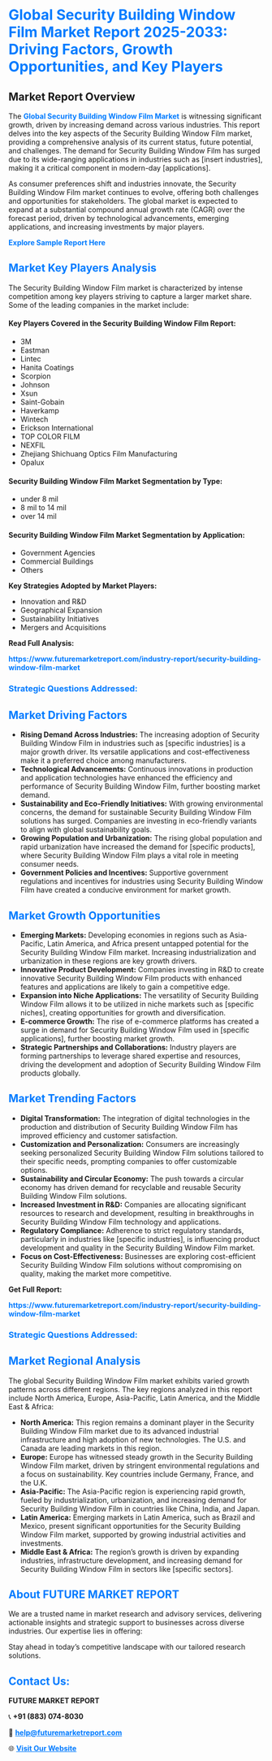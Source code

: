 <h1 style="color: #007BFF;">Global Security Building Window Film Market Report 2025-2033: Driving Factors, Growth Opportunities, and Key Players</h1>

<section id="overview">
<h2>Market Report Overview</h2>
<p>The <a href="https://www.futuremarketreport.com/industry-report/security-building-window-film-market" style="color: #007BFF; text-decoration: none;"><strong>Global Security Building Window Film Market</strong></a> is witnessing significant growth, driven by increasing demand across various industries. This report delves into the key aspects of the Security Building Window Film market, providing a comprehensive analysis of its current status, future potential, and challenges. The demand for Security Building Window Film has surged due to its wide-ranging applications in industries such as [insert industries], making it a critical component in modern-day [applications].</p>
<p>As consumer preferences shift and industries innovate, the Security Building Window Film market continues to evolve, offering both challenges and opportunities for stakeholders. The global market is expected to expand at a substantial compound annual growth rate (CAGR) over the forecast period, driven by technological advancements, emerging applications, and increasing investments by major players.</p>
</section>

<section id="overview">
<p><a href="https://www.futuremarketreport.com/request-sample/reportId=60953" style="color: #007BFF; text-decoration: none;"><strong>Explore Sample Report Here</strong></a></p>
</section>

<section id="key-players">
<h2 style="color: #007BFF;">Market Key Players Analysis</h2>
<p>The Security Building Window Film market is characterized by intense competition among key players striving to capture a larger market share. Some of the leading companies in the market include:</p>
<h4>Key Players Covered in the Security Building Window Film Report:</h4>
<ul><li>3M</li><li>Eastman</li><li>Lintec</li><li>Hanita Coatings</li><li>Scorpion</li><li>Johnson</li><li>Xsun</li><li>Saint-Gobain</li><li>Haverkamp</li><li>Wintech</li><li>Erickson International</li><li>TOP COLOR FILM</li><li>NEXFIL</li><li>Zhejiang Shichuang Optics Film Manufacturing</li><li>Opalux</li></ul>
<h4>Security Building Window Film Market Segmentation by Type:</h4>
<ul><li>under 8 mil</li><li>8 mil to 14 mil</li><li>over 14 mil</li></ul>

<h4>Security Building Window Film Market Segmentation by Application:</h4>
<ul><li>Government Agencies</li><li>Commercial Buildings</li><li>Others</li></ul>
<p><strong>Key Strategies Adopted by Market Players:</strong></p>
<ul>
<li>Innovation and R&D</li>
<li>Geographical Expansion</li>
<li>Sustainability Initiatives</li>
<li>Mergers and Acquisitions</li>
</ul>
</section>

<section>
<p><strong>Read Full Analysis: </strong></p><a href="https://www.futuremarketreport.com/industry-report/security-building-window-film-market" style="color: #007BFF; text-decoration: none;"><strong>https://www.futuremarketreport.com/industry-report/security-building-window-film-market</strong></a>
<h3 style="color: #007BFF;">Strategic Questions Addressed:</h3>
</section>

<section id="driving-factors">
<h2 style="color: #007BFF;">Market Driving Factors</h2>
<ul>
<li><strong>Rising Demand Across Industries:</strong> The increasing adoption of Security Building Window Film in industries such as [specific industries] is a major growth driver. Its versatile applications and cost-effectiveness make it a preferred choice among manufacturers.</li>
<li><strong>Technological Advancements:</strong> Continuous innovations in production and application technologies have enhanced the efficiency and performance of Security Building Window Film, further boosting market demand.</li>
<li><strong>Sustainability and Eco-Friendly Initiatives:</strong> With growing environmental concerns, the demand for sustainable Security Building Window Film solutions has surged. Companies are investing in eco-friendly variants to align with global sustainability goals.</li>
<li><strong>Growing Population and Urbanization:</strong> The rising global population and rapid urbanization have increased the demand for [specific products], where Security Building Window Film plays a vital role in meeting consumer needs.</li>
<li><strong>Government Policies and Incentives:</strong> Supportive government regulations and incentives for industries using Security Building Window Film have created a conducive environment for market growth.</li>
</ul>
</section>

<section id="growth-opportunities">
<h2 style="color: #007BFF;">Market Growth Opportunities</h2>
<ul>
<li><strong>Emerging Markets:</strong> Developing economies in regions such as Asia-Pacific, Latin America, and Africa present untapped potential for the Security Building Window Film market. Increasing industrialization and urbanization in these regions are key growth drivers.</li>
<li><strong>Innovative Product Development:</strong> Companies investing in R&D to create innovative Security Building Window Film products with enhanced features and applications are likely to gain a competitive edge.</li>
<li><strong>Expansion into Niche Applications:</strong> The versatility of Security Building Window Film allows it to be utilized in niche markets such as [specific niches], creating opportunities for growth and diversification.</li>
<li><strong>E-commerce Growth:</strong> The rise of e-commerce platforms has created a surge in demand for Security Building Window Film used in [specific applications], further boosting market growth.</li>
<li><strong>Strategic Partnerships and Collaborations:</strong> Industry players are forming partnerships to leverage shared expertise and resources, driving the development and adoption of Security Building Window Film products globally.</li>
</ul>
</section>

<section id="trending-factors">
<h2 style="color: #007BFF;">Market Trending Factors</h2>
<ul>
<li><strong>Digital Transformation:</strong> The integration of digital technologies in the production and distribution of Security Building Window Film has improved efficiency and customer satisfaction.</li>
<li><strong>Customization and Personalization:</strong> Consumers are increasingly seeking personalized Security Building Window Film solutions tailored to their specific needs, prompting companies to offer customizable options.</li>
<li><strong>Sustainability and Circular Economy:</strong> The push towards a circular economy has driven demand for recyclable and reusable Security Building Window Film solutions.</li>
<li><strong>Increased Investment in R&D:</strong> Companies are allocating significant resources to research and development, resulting in breakthroughs in Security Building Window Film technology and applications.</li>
<li><strong>Regulatory Compliance:</strong> Adherence to strict regulatory standards, particularly in industries like [specific industries], is influencing product development and quality in the Security Building Window Film market.</li>
<li><strong>Focus on Cost-Effectiveness:</strong> Businesses are exploring cost-efficient Security Building Window Film solutions without compromising on quality, making the market more competitive.</li>
</ul>
</section>

<section>
<p><strong>Get Full Report: </strong></p><a href="https://www.futuremarketreport.com/industry-report/security-building-window-film-market" style="color: #007BFF; text-decoration: none;"><strong>https://www.futuremarketreport.com/industry-report/security-building-window-film-market</strong></a>
<h3 style="color: #007BFF;">Strategic Questions Addressed:</h3>
</section>


<section id="regional-analysis">
<h2 style="color: #007BFF;">Market Regional Analysis</h2>
<p>The global Security Building Window Film market exhibits varied growth patterns across different regions. The key regions analyzed in this report include North America, Europe, Asia-Pacific, Latin America, and the Middle East & Africa:</p>
<ul>
<li><strong>North America:</strong> This region remains a dominant player in the Security Building Window Film market due to its advanced industrial infrastructure and high adoption of new technologies. The U.S. and Canada are leading markets in this region.</li>
<li><strong>Europe:</strong> Europe has witnessed steady growth in the Security Building Window Film market, driven by stringent environmental regulations and a focus on sustainability. Key countries include Germany, France, and the U.K.</li>
<li><strong>Asia-Pacific:</strong> The Asia-Pacific region is experiencing rapid growth, fueled by industrialization, urbanization, and increasing demand for Security Building Window Film in countries like China, India, and Japan.</li>
<li><strong>Latin America:</strong> Emerging markets in Latin America, such as Brazil and Mexico, present significant opportunities for the Security Building Window Film market, supported by growing industrial activities and investments.</li>
<li><strong>Middle East & Africa:</strong> The region’s growth is driven by expanding industries, infrastructure development, and increasing demand for Security Building Window Film in sectors like [specific sectors].</li>
</ul>
</section>

<footer>
<h2 style="color: #007BFF;">About FUTURE MARKET REPORT</h2>
<p>We are a trusted name in market research and advisory services, delivering actionable insights and strategic support to businesses across diverse industries. Our expertise lies in offering:</p>

<p>Stay ahead in today’s competitive landscape with our tailored research solutions.</p>

<h2 style="color: #007BFF;">Contact Us:</h2>
<p><strong>FUTURE MARKET REPORT</strong></p>
<p>📞 <strong>+91 (883) 074-8030</strong></p>
<p>📧 <strong><a href="mailto:help@futuremarketreport.com" style="color: #007BFF;">help@futuremarketreport.com</a></strong></p>
<p>🌐 <strong><a href="https://www.futuremarketreport.com/" style="color: #007BFF;">Visit Our Website</a></strong></p>
</footer>